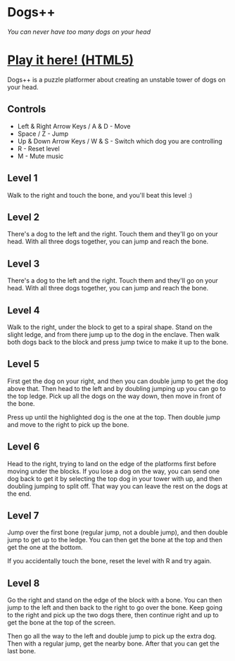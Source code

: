 # Dogs++

_You can never have too many dogs on your head_

# [Play it here! (HTML5)](https://jezzamon.itch.io/dogsplusplus)

Dogs++ is a puzzle platformer about creating an unstable tower of dogs on your head.

## Controls
- Left & Right Arrow Keys / A & D - Move
- Space / Z - Jump
- Up & Down Arrow Keys / W & S - Switch which dog you are controlling
- R - Reset level
- M - Mute music

## Level 1

Walk to the right and touch the bone, and you'll beat this level :)

## Level 2

There's a dog to the left and the right. Touch them and they'll go on your head. With all three dogs together, you can jump and reach the bone.

## Level 3

There's a dog to the left and the right. Touch them and they'll go on your head. With all three dogs together, you can jump and reach the bone.

## Level 4

Walk to the right, under the block to get to a spiral shape. Stand on the slight ledge, and from there jump up to the dog in the enclave. Then walk both dogs back to the block and press jump twice to make it up to the bone.

## Level 5

First get the dog on your right, and then you can double jump to get the dog above that. Then head to the left and by doubling jumping up you can go to the top ledge. Pick up all the dogs on the way down, then move in front of the bone.

Press up until the highlighted dog is the one at the top. Then double jump and move to the right to pick up the bone.

## Level 6

Head to the right, trying to land on the edge of the platforms first before moving under the blocks. If you lose a dog on the way, you can send one dog back to get it by selecting the top dog in your tower with up, and then doubling jumping to split off. That way you can leave the rest on the dogs at the end.

## Level 7

Jump over the first bone (regular jump, not a double jump), and then double jump to get up to the ledge. You can then get the bone at the top and then get the one at the bottom.

If you accidentally touch the bone, reset the level with R and try again.

## Level 8
Go the right and stand on the edge of the block with a bone. You can then jump to the left and then back to the right to go over the bone. Keep going to the right and pick up the two dogs there, then continue right and up to get the bone at the top of the screen.

Then go all the way to the left and double jump to pick up the extra dog. Then with a regular jump, get the nearby bone. After that you can get the last bone.